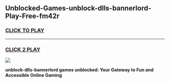 
## Unblocked-Games-unblock-dlls-bannerlord-Play-Free-fm42r
<h3>
<a href="https://premium76.site?title=unblock-dlls-bannerlord&ref=23A">CLICK TO PLAY</a></h3>
<hr>

<h3>
<a href="https://premium76.site?title=unblock-dlls-bannerlord&ref=23A">CLICK 2 PLAY</a>
  
</h3>

<a href="https://premium76.site?title=unblock-dlls-bannerlord&ref=23A"><img src="https://clearcache.store/games.png"></a>


**unblock-dlls-bannerlord games unblocked: Your Gateway to Fun and Accessible Online Gaming**
